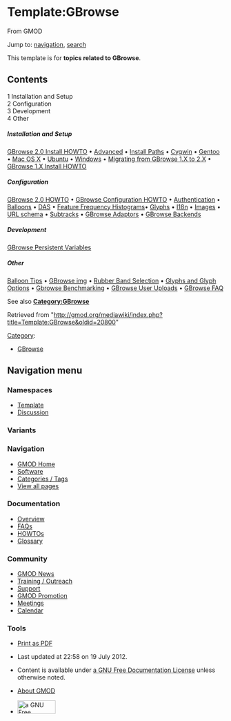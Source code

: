 <div id="mw-page-base" class="noprint">

</div>

<div id="mw-head-base" class="noprint">

</div>

<div id="content" class="mw-body" role="main">

<span id="top"></span>

<div id="mw-js-message" style="display:none;">

</div>



# <span dir="auto">Template:GBrowse</span>

<div id="bodyContent">

<div id="siteSub">

From GMOD

</div>

<div id="contentSub">

</div>

<div id="jump-to-nav" class="mw-jump">

Jump to: [navigation](#mw-navigation), [search](#p-search)

</div>

<div id="mw-content-text" class="mw-content-ltr" lang="en" dir="ltr">

This template is for **topics related to GBrowse**.

<div id="toc" class="toc">

<div id="toctitle">

## Contents

</div>

- [<span class="tocnumber">1</span> <span class="toctext">Installation
  and Setup</span>](#Installation_and_Setup)
- [<span class="tocnumber">2</span>
  <span class="toctext">Configuration</span>](#Configuration)
- [<span class="tocnumber">3</span>
  <span class="toctext">Development</span>](#Development)
- [<span class="tocnumber">4</span>
  <span class="toctext">Other</span>](#Other)

</div>

##### <span id="Installation_and_Setup" class="mw-headline">Installation and Setup</span>

[GBrowse 2.0 Install
HOWTO](GBrowse_2.0_Install_HOWTO.1 "GBrowse 2.0 Install HOWTO") •
[Advanced](GBrowse_2.0_Install_HOWTO/Advanced "GBrowse 2.0 Install HOWTO/Advanced")
• [Install Paths](GBrowse_2.0_Install_Paths "GBrowse 2.0 Install Paths")
• [Cygwin](GBrowse_Cygwin_HOWTO "GBrowse Cygwin HOWTO") •
[Gentoo](GBrowse_Gentoo_HOWTO "GBrowse Gentoo HOWTO") • [Mac OS
X](GBrowse_MacOSX_HOWTO "GBrowse MacOSX HOWTO") •
[Ubuntu](GBrowse_Ubuntu_HOWTO "GBrowse Ubuntu HOWTO") •
[Windows](GBrowse_Windows_HOWTO "GBrowse Windows HOWTO") • [Migrating
from GBrowse 1.X to
2.X](Migrating_from_GBrowse_1.X_to_2.X "Migrating from GBrowse 1.X to 2.X")
• [GBrowse 1.X Install
HOWTO](GBrowse_Install_HOWTO "GBrowse Install HOWTO")

##### <span id="Configuration" class="mw-headline">Configuration</span>

[GBrowse 2.0 HOWTO](GBrowse_2.0_HOWTO "GBrowse 2.0 HOWTO") •
<a href="GBrowse_Configuration_HOWTO" class="mw-redirect"
title="GBrowse Configuration HOWTO">GBrowse Configuration HOWTO</a> •
[Authentication](GBrowse_Configuration/Authentication "GBrowse Configuration/Authentication")
•
[Balloons](GBrowse_Configuration/Balloons "GBrowse Configuration/Balloons")
• [DAS](GBrowse_Configuration/DAS "GBrowse Configuration/DAS") •
[Feature Frequency
Histograms](GBrowse_Configuration/Feature_frequency_histograms "GBrowse Configuration/Feature frequency histograms")•
[Glyphs](GBrowse_Configuration/Glyphs "GBrowse Configuration/Glyphs") •
[I18n](GBrowse_Configuration/I18n "GBrowse Configuration/I18n") •
[Images](GBrowse_Configuration/Images "GBrowse Configuration/Images") •
[URL
schema](GBrowse_Configuration/URL_schema "GBrowse Configuration/URL schema")
•
[Subtracks](Creating_and_Managing_Subtracks_with_GBrowse2 "Creating and Managing Subtracks with GBrowse2")
• [GBrowse Adaptors](GBrowse_Adaptors "GBrowse Adaptors") • [GBrowse
Backends](GBrowse_Backends "GBrowse Backends")

##### <span id="Development" class="mw-headline">Development</span>

[GBrowse Persistent
Variables](GBrowse_Persistent_Variables "GBrowse Persistent Variables")

##### <span id="Other" class="mw-headline">Other</span>

<a href="GBrowse_Balloon_Tips" class="mw-redirect"
title="GBrowse Balloon Tips">Balloon Tips</a> • [GBrowse
img](GBrowse_img "GBrowse img") • [Rubber Band
Selection](RubberBandSelection "RubberBandSelection") • [Glyphs and
Glyph Options](Glyphs_and_Glyph_Options "Glyphs and Glyph Options") •
[Gbrowse Benchmarking](Gbrowse_Benchmarking "Gbrowse Benchmarking") •
[GBrowse User Uploads](GBrowse_User_Uploads "GBrowse User Uploads") •
[GBrowse FAQ](GBrowse_FAQ "GBrowse FAQ")

See also **[Category:GBrowse](Category:GBrowse "Category:GBrowse")**

</div>

<div class="printfooter">

Retrieved from
"<http://gmod.org/mediawiki/index.php?title=Template:GBrowse&oldid=20800>"

</div>

<div id="catlinks" class="catlinks">

<div id="mw-normal-catlinks" class="mw-normal-catlinks">

[Category](Special:Categories "Special:Categories"):

- [GBrowse](Category:GBrowse "Category:GBrowse")

</div>

</div>

<div class="visualClear">

</div>

</div>

</div>

<div id="mw-navigation">

## Navigation menu

<div id="mw-head">



<div id="left-navigation">

<div id="p-namespaces" class="vectorTabs" role="navigation"
aria-labelledby="p-namespaces-label">

### Namespaces

- <span id="ca-nstab-template"><a href="Template:GBrowse" accesskey="c"
  title="View the template [c]">Template</a></span>
- <span id="ca-talk"><a href="Template_talk:GBrowse" accesskey="t"
  title="Discussion about the content page [t]">Discussion</a></span>

</div>

<div id="p-variants" class="vectorMenu emptyPortlet" role="navigation"
aria-labelledby="p-variants-label">

### 

### Variants[](#)

<div class="menu">

</div>

</div>

</div>

<div id="right-navigation">





</div>



</div>

</div>

</div>

<div id="mw-panel">

<div id="p-logo" role="banner">

<a href="Main_Page"
style="background-image: url(../images/GMOD-cogs.png);"
title="Visit the main page"></a>

</div>

<div id="p-Navigation" class="portal" role="navigation"
aria-labelledby="p-Navigation-label">

### Navigation

<div class="body">

- <span id="n-GMOD-Home">[GMOD Home](Main_Page)</span>
- <span id="n-Software">[Software](GMOD_Components)</span>
- <span id="n-Categories-.2F-Tags">[Categories /
  Tags](Categories)</span>
- <span id="n-View-all-pages">[View all pages](Special:AllPages)</span>

</div>

</div>

<div id="p-Documentation" class="portal" role="navigation"
aria-labelledby="p-Documentation-label">

### Documentation

<div class="body">

- <span id="n-Overview">[Overview](Overview)</span>
- <span id="n-FAQs">[FAQs](Category:FAQ)</span>
- <span id="n-HOWTOs">[HOWTOs](Category:HOWTO)</span>
- <span id="n-Glossary">[Glossary](Glossary)</span>

</div>

</div>

<div id="p-Community" class="portal" role="navigation"
aria-labelledby="p-Community-label">

### Community

<div class="body">

- <span id="n-GMOD-News">[GMOD News](GMOD_News)</span>
- <span id="n-Training-.2F-Outreach">[Training /
  Outreach](Training_and_Outreach)</span>
- <span id="n-Support">[Support](Support)</span>
- <span id="n-GMOD-Promotion">[GMOD Promotion](GMOD_Promotion)</span>
- <span id="n-Meetings">[Meetings](Meetings)</span>
- <span id="n-Calendar">[Calendar](Calendar)</span>

</div>

</div>

<div id="p-tb" class="portal" role="navigation"
aria-labelledby="p-tb-label">

### Tools

<div class="body">


- <span id="t-pdf">[Print as
  PDF](http://gmod.org/mediawiki/index.php?title=Special:PdfPrint&page=Template:GBrowse)</span>

</div>

</div>

</div>

</div>

<div id="footer" role="contentinfo">

- <span id="footer-info-lastmod">Last updated at 22:58 on 19 July
  2012.</span>
<!-- - <span id="footer-info-viewcount">19,699 page views.</span> -->
- <span id="footer-info-copyright">Content is available under
  <a href="http://www.gnu.org/licenses/fdl-1.3.html" class="external"
  rel="nofollow">a GNU Free Documentation License</a> unless otherwise
  noted.</span>

<!-- -->

- <span id="footer-places-about">[About
  GMOD](GMOD:About "GMOD:About")</span>

<!-- -->

- <span id="footer-copyrightico">[<img src="http://www.gnu.org/graphics/gfdl-logo-small.png" width="88"
  height="31" alt="a GNU Free Documentation License" />](http://www.gnu.org/licenses/fdl-1.3.html)</span>


<div style="clear:both">

</div>

</div>
